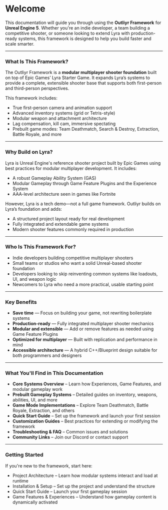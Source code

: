 # Welcome

This documentation will guide you through using the **Outliyr Framework** for **Unreal Engine 5**. Whether you're an indie developer, a team building a competitive shooter, or someone looking to extend Lyra with production-ready systems, this framework is designed to help you build faster and scale smarter.

***

### What Is This Framework?

The Outliyr Framework is a **modular multiplayer shooter foundation** built on top of Epic Games’ Lyra Starter Game. It expands Lyra’s systems to provide a complete, extensible shooter base that supports both first-person and third-person perspectives.

This framework includes:

* True first-person camera and animation support
* Advanced inventory systems (grid or Tetris-style)
* Modular weapon and attachment architecture
* Lag compensation, kill cam, immersive spectating
* Prebuilt game modes: Team Deathmatch, Search & Destroy, Extraction, Battle Royale, and more

***

### Why Build on Lyra?

Lyra is Unreal Engine's reference shooter project built by Epic Games using best practices for modular multiplayer development. It includes:

* A robust Gameplay Ability System (GAS)
* Modular Gameplay through Game Feature Plugins and the Experience System
* AAA-level architecture seen in games like Fortnite

However, Lyra is a tech demo—not a full game framework. Outliyr builds on Lyra’s foundation and adds:

* A structured project layout ready for real development
* Fully integrated and extendable game systems
* Modern shooter features commonly required in production

***

### Who Is This Framework For?

* Indie developers building competitive multiplayer shooters
* Small teams or studios who want a solid Unreal-based shooter foundation
* Developers looking to skip reinventing common systems like loadouts, UI, and weapon logic
* Newcomers to Lyra who need a more practical, usable starting point

***

### Key Benefits

* **Save time** — Focus on building your game, not rewriting boilerplate systems
* **Production-ready** — Fully integrated multiplayer shooter mechanics
* **Modular and extensible** — Add or remove features as needed using Game Feature Plugins
* **Optimized for multiplayer** — Built with replication and performance in mind
* **Accessible architecture** — A hybrid C++/Blueprint design suitable for both programmers and designers

***

### What You'll Find in This Documentation

* **Core Systems Overview** – Learn how Experiences, Game Features, and modular gameplay work
* **Prebuilt Gameplay Systems** – Detailed guides on inventory, weapons, abilities, UI, and more
* **Game Mode Implementations** – Explore Team Deathmatch, Battle Royale, Extraction, and others
* **Quick Start Guide** – Set up the framework and launch your first session
* **Customization Guides** – Best practices for extending or modifying the framework
* **Troubleshooting & FAQ** – Common issues and solutions
* **Community Links** – Join our Discord or contact support

***

### Getting Started

If you're new to the framework, start here:

* Project Architecture – Learn how modular systems interact and load at runtime
* Installation & Setup – Set up the project and understand the structure
* Quick Start Guide – Launch your first gameplay session
* Game Features & Experiences – Understand how gameplay content is dynamically activated
